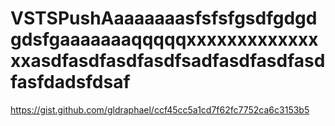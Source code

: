 # VSTSPushAaaaaaaasfsfsfgsdfgdgdgdsfgaaaaaaaqqqqqxxxxxxxxxxxxxxxasdfasdfasdfasdfsadfasdfasdfasdfasfdadsfdsaf
https://gist.github.com/gldraphael/ccf45cc5a1cd7f62fc7752ca6c3153b5
